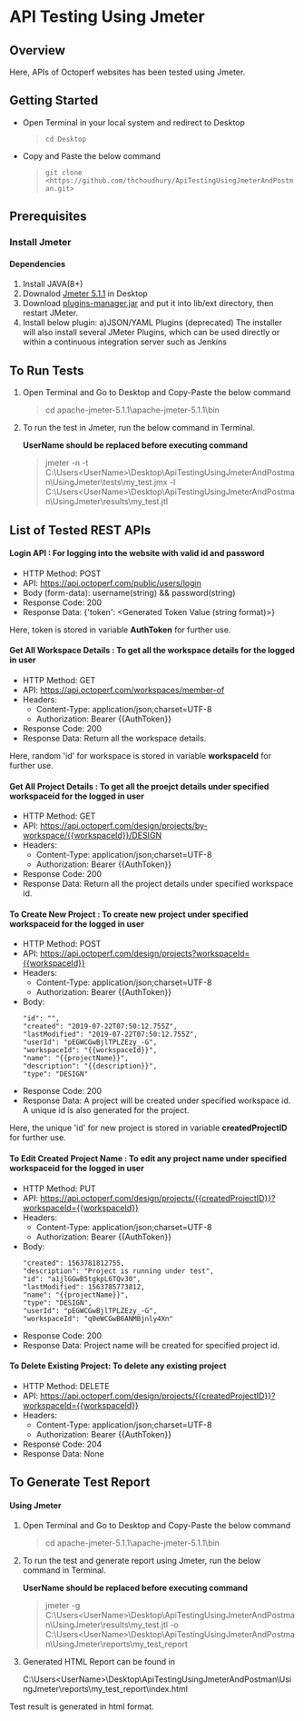 # API Testing Using Jmeter 

## Overview
Here, APIs of Octoperf websites has been tested using Jmeter.


## Getting Started

* Open Terminal in your local system and redirect to Desktop

  > ```cd Desktop```

* Copy and Paste the below command

  > ```git clone <https://github.com/thchoudhury/ApiTestingUsingJmeterAndPostman.git>```


## Prerequisites
 ### Install Jmeter
 #### Dependencies
1. Install JAVA(8+)
2. Downalod [Jmeter 5.1.1](http://jmeter.apache.org/download_jmeter.cgi) in Desktop
3. Download [plugins-manager.jar](https://jmeter-plugins.org/get/) and put it into lib/ext directory, then restart JMeter.
4. Install below plugin: a)JSON/YAML Plugins (deprecated) The installer will also install several JMeter Plugins, which can be used directly or within a continuous integration server such as Jenkins


## To Run Tests

1. Open Terminal and Go to Desktop and Copy-Paste the below command

   > cd apache-jmeter-5.1.1\apache-jmeter-5.1.1\bin
   
2. To run the test in Jmeter, run the below command in Terminal. 

      **UserName should be replaced before executing command**
      
   > jmeter -n -t C:\Users\<UserName>\Desktop\ApiTestingUsingJmeterAndPostman\UsingJmeter\tests\my_test.jmx -l C:\Users\<UserName>\Desktop\ApiTestingUsingJmeterAndPostman\UsingJmeter\results\my_test.jtl


## List of Tested REST APIs

#### Login API : For logging into the website with valid id and password
* HTTP Method: POST
* API:  https://api.octoperf.com/public/users/login
* Body (form-data): username(string) && password(string)
* Response Code: 200 
* Response Data: {'token': <Generated Token Value (string format)>}

Here, token is stored in variable **AuthToken** for further use.

#### Get All Workspace Details : To get all the workspace details for the logged in user
* HTTP Method: GET
* API:  https://api.octoperf.com/workspaces/member-of
* Headers:
    * Content-Type: application/json;charset=UTF-8
    * Authorization: Bearer {{AuthToken}}
* Response Code: 200 
* Response Data: Return all the workspace details.

Here, random 'id' for workspace is stored in variable **workspaceId** for further use.

#### Get All Project Details : To get all the proejct details under specified workspaceid for the logged in user
* HTTP Method: GET
* API:  https://api.octoperf.com/design/projects/by-workspace/{{workspaceId}}/DESIGN
* Headers:
    * Content-Type: application/json;charset=UTF-8
    * Authorization: Bearer {{AuthToken}}
* Response Code: 200 
* Response Data: Return all the project details under specified workspace id.

#### To Create New Project : To create new project under specified workspaceid for the logged in user
* HTTP Method: POST
* API:  https://api.octoperf.com/design/projects?workspaceId={{workspaceId}}
* Headers:
    * Content-Type: application/json;charset=UTF-8
    * Authorization: Bearer {{AuthToken}}
* Body: 
    ```{
    "id": "",
    "created": "2019-07-22T07:50:12.755Z",
    "lastModified": "2019-07-22T07:50:12.755Z",
    "userId": "pEGWCGwBjlTPLZEzy_-G",
    "workspaceId": "{{workspaceId}}",
    "name": "{{projectName}}",
    "description": "{{description}}",
    "type": "DESIGN"
   ```
* Response Code: 200 
* Response Data: A project will be created under specified workspace id. A unique id is also generated for the project. 

Here, the unique 'id' for new project is stored in variable **createdProjectID** for further use.

#### To Edit Created Project Name : To edit any project name under specified workspaceid for the logged in user
* HTTP Method: PUT
* API: https://api.octoperf.com/design/projects/{{createdProjectID}}?workspaceId={{workspaceId}}
* Headers:
    * Content-Type: application/json;charset=UTF-8
    * Authorization: Bearer {{AuthToken}}
* Body: 
    ```{
    "created": 1563781812755,
    "description": "Project is running under test",
    "id": "a1jlGGwB5tgkpL6TQv30",
    "lastModified": 1563785773812,
    "name": "{{projectName}}",
    "type": "DESIGN",
    "userId": "pEGWCGwBjlTPLZEzy_-G",
    "workspaceId": "q0eWCGwB6ANMBjnly4Xn"
   ```
* Response Code: 200 
* Response Data: Project name will be created for specified project id. 

#### To Delete Existing Project: To delete any existing project
* HTTP Method: DELETE
* API:  https://api.octoperf.com/design/projects/{{createdProjectID}}?workspaceId={{workspaceId}}
* Headers:
    * Content-Type: application/json;charset=UTF-8
    * Authorization: Bearer {{AuthToken}}
* Response Code: 204
* Response Data: None


## To Generate Test Report

 #### Using Jmeter
 
 1. Open Terminal and Go to Desktop and Copy-Paste the below command
 
    > cd apache-jmeter-5.1.1\apache-jmeter-5.1.1\bin
    
2. To run the test and generate report using Jmeter, run the below command in Terminal.

     **UserName should be replaced before executing command**
   
   > jmeter -g C:\Users\<UserName>\Desktop\ApiTestingUsingJmeterAndPostman\UsingJmeter\results\my_test.jtl -o C:\Users\<UserName>\Desktop\ApiTestingUsingJmeterAndPostman\UsingJmeter\reports\my_test_report
   
3. Generated HTML Report can be found in 

   C:\Users\<UserName>\Desktop\ApiTestingUsingJmeterAndPostman\UsingJmeter\reports\my_test_report\index.html
   
Test result is generated in html format.

